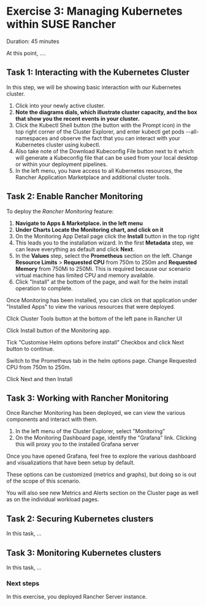 



# Exercise 3: Managing Kubernetes within SUSE Rancher 

Duration: 45 minutes

At this point, ....



## Task 1: Interacting with the Kubernetes Cluster

In this step, we will be showing basic interaction with our Kubernetes cluster.

1. Click into your newly active cluster.
2. **Note the diagrams dials, which illustrate cluster capacity, and the box that show you the recent events in your cluster.**
3. Click the Kubectl Shell button (the button with the Prompt icon) in the top right corner of the Cluster Explorer, and enter kubectl get pods --all-namespaces and observe the fact that you can interact with your Kubernetes cluster using kubectl.
4. Also take note of the Download Kubeconfig File button next to it which will generate a Kubeconfig file that can be used from your local desktop or within your deployment pipelines.
5. In the left menu, you have access to all Kubernetes resources, the Rancher Application Marketplace and additional cluster tools.



## Task 2: Enable Rancher Monitoring

To deploy the *Rancher Monitoring* feature:

1. **Navigate to Apps & Marketplace. in the left menu**
2. **Under Charts Locate the Monitoring chart, and click on it**
3. On the Monitoring App Detail page click the **Install** button in the top right
4. This leads you to the installation wizard. In the first **Metadata** step, we can leave everything as default and click **Next**.
5. In the **Values** step, select the **Prometheus** section on the left. Change **Resource Limits** > **Requested CPU** from 750m to 250m and **Requested Memory** from 750Mi to 250Mi. This is required because our scenario virtual machine has limited CPU and memory available.
6. Click "Install" at the bottom of the page, and wait for the helm install operation to complete.

Once Monitoring has been installed, you can click on that application under "Installed Apps" to view the various resources that were deployed.

Click Cluster Tools button at the bottom of the left pane in Rancher UI

Click Install button of the Monitoring app.

Tick “Customise Helm options before install” Checkbox and click Next button to continue.

Switch to the Prometheus tab in the helm options page. Change Requested CPU from 750m to 250m.

Click Next and then Install



## Task 3: Working with Rancher Monitoring

Once Rancher Monitoring has been deployed, we can view the various components and interact with them.

1. In the left menu of the Cluster Explorer, select "Monitoring"
2. On the Monitoring Dashboard page, identify the "Grafana" link. Clicking this will proxy you to the installed Grafana server

Once you have opened Grafana, feel free to explore the various dashboard and visualizations that have been setup by default.

These options can be customized (metrics and graphs), but doing so is out of the scope of this scenario.

You will also see new Metrics and Alerts section on the Cluster page as well as on the individual workload pages.











## Task 2: Securing Kubernetes clusters

In this task, ...



## Task 3: Monitoring Kubernetes clusters

In this task, ...





### Next steps

In this exercise, you deployed Rancher Server instance.







